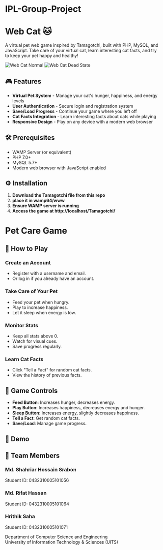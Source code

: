 # IPL-Group-Project

# Web Cat 🐱

A virtual pet web game inspired by Tamagotchi, built with PHP, MySQL, and JavaScript. Take care of your virtual cat, learn interesting cat facts, and try to keep your pet happy and healthy!

![Web Cat Normal](assets/cat-normal.png)
![Web Cat Dead State](assets/cat-dead.png)

## 🎮 Features

- **Virtual Pet System** - Manage your cat's hunger, happiness, and energy levels
- **User Authentication** - Secure login and registration system
- **Save/Load Progress** - Continue your game where you left off
- **Cat Facts Integration** - Learn interesting facts about cats while playing
- **Responsive Design** - Play on any device with a modern web browser

## 🛠️ Prerequisites

- WAMP Server (or equivalent)
- PHP 7.0+
- MySQL 5.7+
- Modern web browser with JavaScript enabled

## ⚙️ Installation

1. **Download the Tamagotchi file from this repo**
2. **place it in wamp64/www**
3. **Ensure WAMP server is running**
4. **Access the game at http://localhost/Tamagotchi/**

# Pet Care Game

## 🎯 How to Play

### Create an Account
- Register with a username and email.
- Or log in if you already have an account.

### Take Care of Your Pet
- Feed your pet when hungry.
- Play to increase happiness.
- Let it sleep when energy is low.

### Monitor Stats
- Keep all stats above 0.
- Watch for visual cues.
- Save progress regularly.

### Learn Cat Facts
- Click "Tell a Fact" for random cat facts.
- View the history of previous facts.

## 🎨 Game Controls

- **Feed Button**: Increases hunger, decreases energy.
- **Play Button**: Increases happiness, decreases energy and hunger.
- **Sleep Button**: Increases energy, slightly decreases happiness.
- **Tell a Fact**: Get random cat facts.
- **Save/Load**: Manage game progress.

## 🎨 Demo


## 👥 Team Members

### Md. Shahriar Hossain Srabon
Student ID: 0432310005101056  

### Md. Rifat Hassan
Student ID: 0432310005101064

### Hrithik Saha
Student ID: 0432310005101071

Department of Computer Science and Engineering  
University of Information Technology & Sciences (UITS)
